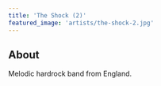 ```yaml
---
title: 'The Shock (2)'
featured_image: 'artists/the-shock-2.jpg'
---
```


## About

Melodic hardrock band from England.
